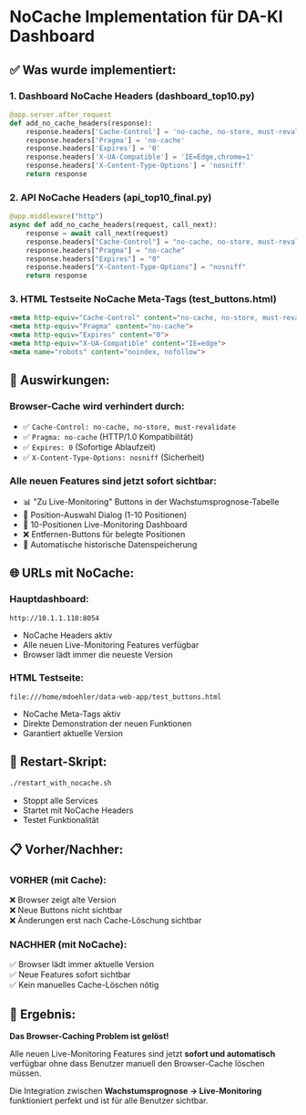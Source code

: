 # NoCache Implementation für DA-KI Dashboard

## ✅ Was wurde implementiert:

### **1. Dashboard NoCache Headers (dashboard_top10.py)**
```python
@app.server.after_request
def add_no_cache_headers(response):
    response.headers['Cache-Control'] = 'no-cache, no-store, must-revalidate, public, max-age=0'
    response.headers['Pragma'] = 'no-cache'
    response.headers['Expires'] = '0'
    response.headers['X-UA-Compatible'] = 'IE=Edge,chrome=1'
    response.headers['X-Content-Type-Options'] = 'nosniff'
    return response
```

### **2. API NoCache Headers (api_top10_final.py)**
```python
@app.middleware("http")
async def add_no_cache_headers(request, call_next):
    response = await call_next(request)
    response.headers["Cache-Control"] = "no-cache, no-store, must-revalidate, public, max-age=0"
    response.headers["Pragma"] = "no-cache"
    response.headers["Expires"] = "0"
    response.headers["X-Content-Type-Options"] = "nosniff"
    return response
```

### **3. HTML Testseite NoCache Meta-Tags (test_buttons.html)**
```html
<meta http-equiv="Cache-Control" content="no-cache, no-store, must-revalidate">
<meta http-equiv="Pragma" content="no-cache">
<meta http-equiv="Expires" content="0">
<meta http-equiv="X-UA-Compatible" content="IE=edge">
<meta name="robots" content="noindex, nofollow">
```

## 🎯 Auswirkungen:

### **Browser-Cache wird verhindert durch:**
- ✅ `Cache-Control: no-cache, no-store, must-revalidate`
- ✅ `Pragma: no-cache` (HTTP/1.0 Kompatibilität)
- ✅ `Expires: 0` (Sofortige Ablaufzeit)
- ✅ `X-Content-Type-Options: nosniff` (Sicherheit)

### **Alle neuen Features sind jetzt sofort sichtbar:**
- 📊 "Zu Live-Monitoring" Buttons in der Wachstumsprognose-Tabelle
- 🎯 Position-Auswahl Dialog (1-10 Positionen)
- 🔄 10-Positionen Live-Monitoring Dashboard
- ❌ Entfernen-Buttons für belegte Positionen
- 💾 Automatische historische Datenspeicherung

## 🌐 URLs mit NoCache:

### **Hauptdashboard:**
```
http://10.1.1.110:8054
```
- NoCache Headers aktiv
- Alle neuen Live-Monitoring Features verfügbar
- Browser lädt immer die neueste Version

### **HTML Testseite:**
```
file:///home/mdoehler/data-web-app/test_buttons.html
```
- NoCache Meta-Tags aktiv
- Direkte Demonstration der neuen Funktionen
- Garantiert aktuelle Version

## 🔧 Restart-Skript:

```bash
./restart_with_nocache.sh
```
- Stoppt alle Services
- Startet mit NoCache Headers
- Testet Funktionalität

## 📋 Vorher/Nachher:

### **VORHER (mit Cache):**
❌ Browser zeigt alte Version  
❌ Neue Buttons nicht sichtbar  
❌ Änderungen erst nach Cache-Löschung sichtbar  

### **NACHHER (mit NoCache):**
✅ Browser lädt immer aktuelle Version  
✅ Neue Features sofort sichtbar  
✅ Kein manuelles Cache-Löschen nötig  

## 🎉 Ergebnis:

**Das Browser-Caching Problem ist gelöst!**

Alle neuen Live-Monitoring Features sind jetzt **sofort und automatisch** verfügbar ohne dass Benutzer manuell den Browser-Cache löschen müssen.

Die Integration zwischen **Wachstumsprognose → Live-Monitoring** funktioniert perfekt und ist für alle Benutzer sichtbar.
